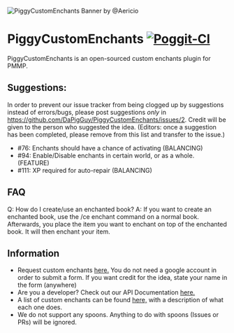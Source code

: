 ![PiggyCustomEnchants Banner by @Aericio](https://github.com/DaPigGuy/PiggyCustomEnchants/blob/master/resources/PCE_Icon.png)
# PiggyCustomEnchants [![Poggit-CI](https://poggit.pmmp.io/ci.badge/DaPigGuy/PiggyCustomEnchants/PiggyCustomEnchants/master)](https://poggit.pmmp.io/ci/DaPigGuy/PiggyCustomEnchants)
PiggyCustomEnchants is an open-sourced custom enchants plugin for PMMP.

## Suggestions:
In order to prevent our issue tracker from being clogged up by suggestions instead of errors/bugs, please post suggestions *only* in https://github.com/DaPigGuy/PiggyCustomEnchants/issues/2. Credit will be given to the person who suggested the idea.
(Editors: once a suggestion has been completed, please remove from this list and transfer to the issue.)
- #76: Enchants should have a chance of activating (BALANCING)
- #94: Enable/Disable enchants in certain world, or as a whole. (FEATURE)
- #111: XP required for auto-repair (BALANCING)

<!-- If one question constantly persists, add the Q/A in here. -->
## FAQ
Q: How do I create/use an enchanted book?
A: If you want to create an enchanted book, use the /ce enchant command on a normal book. Afterwards, you place the item you want to enchant on top of the enchanted book. It will then enchant your item. 

## Information
* Request custom enchants [here.](https://docs.google.com/forms/d/e/1FAIpQLScfWdk8OyQ6NNw6KiJxP_4CH4GHnKlaFr4VfZIQojk7OPlyoQ/viewform) You do not need a google account in order to submit a form. If you want credit for the idea, state your name in the form (anywhere)
* Are you a developer? Check out our API Documentation [here.](https://github.com/DaPigGuy/PiggyCustomEnchants/wiki/API-Documentation)
* A list of custom enchants can be found [here,](https://github.com/DaPigGuy/PiggyCustomEnchants/wiki/Enchantments) with a description of what each one does.
* We do not support any spoons. Anything to do with spoons (Issues or PRs) will be ignored.
